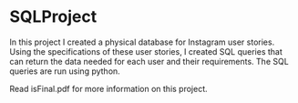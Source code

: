 # SQLProject

In this project I created a physical database for Instagram user stories. Using the specifications of these user stories, I created SQL queries that can return the data needed for each user and their requirements. The SQL queries are run using python.

Read isFinal.pdf for more information on this project.
